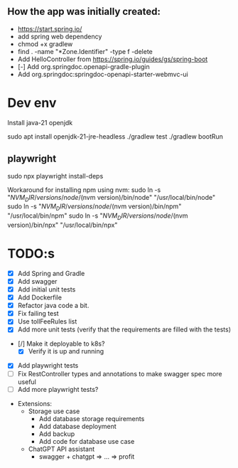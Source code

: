 ## How the app was initially created:
- https://start.spring.io/
- add spring web dependency
- chmod +x gradlew
- find . -name "*Zone.Identifier" -type f -delete
- Add HelloController from https://spring.io/guides/gs/spring-boot
- [-] Add org.springdoc.openapi-gradle-plugin
- Add org.springdoc:springdoc-openapi-starter-webmvc-ui

# Dev env

Install java-21 openjdk

sudo apt install openjdk-21-jre-headless
./gradlew test
./gradlew bootRun


## playwright


sudo npx playwright install-deps

Workaround for installing npm using nvm:
sudo ln -s "$NVM_DIR/versions/node/$(nvm version)/bin/node" "/usr/local/bin/node"
sudo ln -s "$NVM_DIR/versions/node/$(nvm version)/bin/npm" "/usr/local/bin/npm"
sudo ln -s "$NVM_DIR/versions/node/$(nvm version)/bin/npx" "/usr/local/bin/npx"

# TODO:s

- [X] Add Spring and Gradle
- [X] Add swagger
- [X] Add initial unit tests
- [X] Add Dockerfile
- [X] Refactor java code a bit.
- [X] Fix failing test
- [X] Use tollFeeRules list
- [X] Add more unit tests
    (verify that the requirements are filled with the tests)
- [/] Make it deployable to k8s?
    - [X] Verify it is up and running
- [X] Add playwright tests
- [ ] Fix RestController types and annotations to make swagger spec more useful
- [ ] Add more playwright tests?

- Extensions:
    - Storage use case
        - Add database storage requirements
        - Add database deployment
        - Add backup
        - Add code for database use case
    - ChatGPT API assistant
        - swagger + chatgpt => ... => profit
